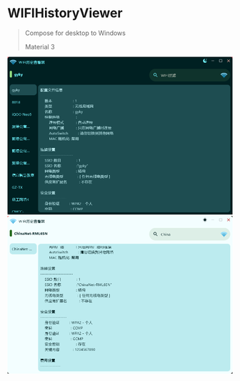 # WIFIHistoryViewer

> Compose for desktop to Windows
> 
> Material 3 

![Night mode](\readmeImgs\night.png)
![Night mode](\readmeImgs\sun.png)